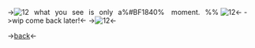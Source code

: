 ->![12](https://literature.crd.co/assets/images/gallery02/50370ec8_original.gif?v=0b76180b)⠀what⠀you⠀see⠀is⠀only⠀a%#BF1840% ⠀moment.⠀%% ![12](https://literature.crd.co/assets/images/gallery02/50370ec8_original.gif?v=0b76180b)<-
->wip come back later!<-
->![12](https://literature.crd.co/assets/images/gallery03/6eb1e2b4_original.gif?v=0b76180b)<-

->[back](https://rentry.co/kuiperbelt)<-